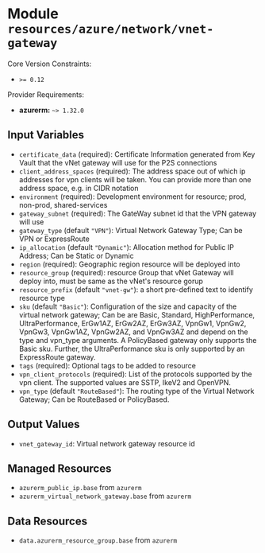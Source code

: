 
# Module `resources/azure/network/vnet-gateway`

Core Version Constraints:
* `>= 0.12`

Provider Requirements:
* **azurerm:** `~> 1.32.0`

## Input Variables
* `certificate_data` (required): Certificate Information generated from Key Vault that the vNet gateway will use for the P2S connections
* `client_address_spaces` (required): The address space out of which ip addresses for vpn clients will be taken. You can provide more than one address space, e.g. in CIDR notation
* `environment` (required): Development environment for resource; prod, non-prod, shared-services
* `gateway_subnet` (required): The GateWay subnet id that the VPN gateway will use
* `gateway_type` (default `"VPN"`): Virtual Network Gateway Type; Can be VPN or ExpressRoute
* `ip_allocation` (default `"Dynamic"`): Allocation method for Public IP Address; Can be Static or Dynamic
* `region` (required): Geographic region resource will be deployed into
* `resource_group` (required): resource Group that vNet Gateway will deploy into, must be same as the vNet's resource gorup
* `resource_prefix` (default `"vnet-gw"`): a short pre-defined text to identify resource type
* `sku` (default `"Basic"`): Configuration of the size and capacity of the virtual network gateway; Can be are Basic, Standard, HighPerformance, UltraPerformance, ErGw1AZ, ErGw2AZ, ErGw3AZ, VpnGw1, VpnGw2, VpnGw3, VpnGw1AZ, VpnGw2AZ, and VpnGw3AZ and depend on the type and vpn_type arguments. A PolicyBased gateway only supports the Basic sku. Further, the UltraPerformance sku is only supported by an ExpressRoute gateway.
* `tags` (required): Optional tags to be added to resource
* `vpn_client_protocols` (required): List of the protocols supported by the vpn client. The supported values are SSTP, IkeV2 and OpenVPN.
* `vpn_type` (default `"RouteBased"`): The routing type of the Virtual Network Gateway; Can be RouteBased or PolicyBased.

## Output Values
* `vnet_gateway_id`: Virtual network gateway resource id

## Managed Resources
* `azurerm_public_ip.base` from `azurerm`
* `azurerm_virtual_network_gateway.base` from `azurerm`

## Data Resources
* `data.azurerm_resource_group.base` from `azurerm`

